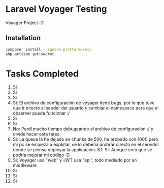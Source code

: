 # Laravel Voyager Testing
Voyager Project :D

## Installation
```sh
composer install --ignore-platform-reqs
php artisan jwt:secret
```

# Tasks Completed
1. Si
2. Si
3. Si
4. Si: El archivo de configuración de voyager tiene bugs, por lo que tuve que ir directo al seeder del usuario y cambiar el namespace para que el observer pueda funcionar :/
5. Si
6. Si
7. No: Perdí mucho tiempo debugeando el archivo de configuración :/ y olvide hacer esta tarea
8. Si: La queue la he dejado en chunks de 500, he probado con 1000 pero mi pc se empieza a explotar, se lo debería probrar directo en el servidor donde se piensa deployar la applicación.
8.1. Si: Aunque creo que se podría mejorar mi código :D 
9. Si: Voyager usa "web" y JWT usa "api", todo mediado por un middleware
10. Si
11. Si 
12. Si